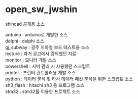 # open_sw_jwshin
 
shincad 공개용 소스

arduino : arduino로 개발한 소스 \
delphi : delphi 소스\
gj_subway : 광주 지하철 보드 테스트용 소스\
lecture : 과거 공고에서 강의했던 자료 \
monitor : 모니터 개발 소스 \
powershell : 서버 관리 시 사용했던 스크립트 \
printer : 프린터 컨트롤러용 개발 소스 \
python : 데이터 분석 및 타사 데이터 패킷 분석을 위한 스크립트 소스 \
sh3_flash : hitachi sh3 용 프로그램 소스 \
stm32 : stm32를 이용한 프로젝트 소스
